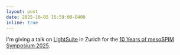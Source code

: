 ```yaml
---
layout: post
date: 2025-10-05 15:59:00-0400
inline: true
---
```


I'm giving a talk on [LightSuite](https://github.com/dimokaramanlis/LightSuite) in Zurich for the [10 Years of mesoSPIM Symposium 2025](https://www.adabd.uzh.ch/en/events/mesospimsymposium.html).

